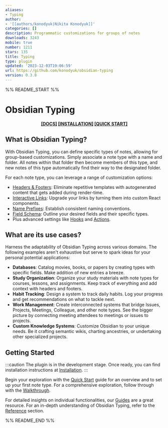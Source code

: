 ```yaml
---
aliases:
- Typing
author:
- '[[authors/konodyuk|Nikita Konodyuk]]'
categories: []
description: Programmatic customizations for groups of notes
downloads: 3243
mobile: true
number: 1211
stars: 135
title: Typing
type: plugin
updated: '2023-12-03T19:06:59'
url: https://github.com/konodyuk/obsidian-typing
version: 0.3.8
---
```


%% README_START %%

# Obsidian Typing

<b>
    <p align="center">
        <a href="https://konodyuk.github.io/obsidian-typing/">[DOCS]</a>
        <a href="https://konodyuk.github.io/obsidian-typing/docs/installation">[INSTALLATION]</a>
        <a href="https://konodyuk.github.io/obsidian-typing/docs/quick-start">[QUICK START]</a>
    </p>
</b>

## What is Obsidian Typing?

With Obsidian Typing, you can define specific types of notes, allowing for group-based customizations. Simply associate a note type with a name and folder. All notes within that folder then become members of this type, and new notes of this type automatically find their way to the designated folder.

For each note type, you can leverage a range of customization options:

-   [Headers & Footers](https://konodyuk.github.io/obsidian-typing/docs/guides/header-footer): Eliminate repetitive templates with autogenerated content that gets added during render-time.
-   [Interactive Links](https://konodyuk.github.io/obsidian-typing/docs/guides/link): Upgrade your links by turning them into custom React components.
-   [Name Prefixes](https://konodyuk.github.io/obsidian-typing/docs/guides/prefix): Establish consistent naming conventions.
-   [Field Schema](https://konodyuk.github.io/obsidian-typing/docs/guides/fields): Outline your desired fields and their specific types.
-   Plus advanced settings like [Hooks](https://konodyuk.github.io/obsidian-typing/docs/guides/hooks) and [Actions](https://konodyuk.github.io/obsidian-typing/docs/guides/actions).

## What are its use cases?

Harness the adaptability of Obsidian Typing across various domains. The following examples aren't exhaustive but serve to spark ideas for your personal potential applications:

-   **Databases**: Catalog movies, books, or papers by creating types with specific fields. Make addition of new entries a breeze.
-   **Study Organization**: Organize your study materials with note types for courses, lessons, and assignments. Keep track of everything and add context with headers and footers.
-   **Habit Tracking**: Design a system to track daily habits. Log your progress and get recommendations on what to tackle next.
-   **Work Management**: Create interconnected systems that bridge Issues, Projects, Meetings, Colleague, and other note types. See the bigger picture by connecting meeting attendees to meetings or issues to projects.
-   **Custom Knowledge Systems**: Customize Obsidian to your unique needs. Be it crafting semantic wikis, charting ancestries, or undertaking other specialized projects.

## Getting Started

:::caution
The plugin is in the development stage. Once ready, you can find installation instructions at [Installation](https://konodyuk.github.io/obsidian-typing/docs/installation).
:::

Begin your exploration with the [Quick Start](https://konodyuk.github.io/obsidian-typing/docs/quick-start.md) guide for an overview and to set up your first note type. For a comprehensive exploration, follow through with the [Walkthrough](https://konodyuk.github.io/obsidian-typing/docs/walkthrough.md).

For detailed insights on individual functionalities, our [Guides](https://konodyuk.github.io/obsidian-typing/docs/category/guides) are a great resource. For an in-depth understanding of Obsidian Typing, refer to the [Reference](/docs/category/reference) section.


%% README_END %%